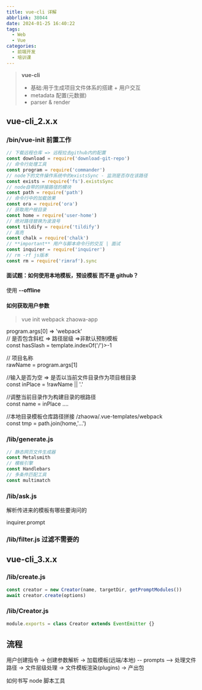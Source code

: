 ```yaml
---
title: vue-cli 详解
abbrlink: 38044
date: 2024-01-25 16:40:22
tags:
  - Web
  - Vue
categories:
  - 前端开发
  - 培训课
---
```


> **vue-cli**
>
> - 基础:用于生成项目文件体系的搭建 + 用户交互
> - metadata 配置(元数据)
> - parser & render

## vue-cli_2.x.x

### /bin/vue-init 前置工作

```js
// 下载远程仓库 => 远程拉去github内的配置
const download = require('download-git-repo')
// 命令行处理工具
const program = require('commander')
// node下的文件操作系统中的existsSync - 监测是否存在该路径
const exists = require('fs').existsSync
// node自带的拼接路径的模块
const path = require('path')
// 命令行中的加载效果
const ora = require('ora')
// 获取用户根目录
const home = require('user-home')
// 绝对路径替换为波浪号
const tildify = require('tildify')
// 高亮
const chalk = require('chalk')
// **important** 用户与脚本命令行的交互 | 面试
const inquirer = require('inquirer')
// rm -rf js版本
const rm = require('rimraf').sync
```

#### 面试题：如何使用本地模板，预设模板 而不是 github？

使用 **--offline**

#### 如何获取用户参数

> vue init webpack zhaowa-app

program.args[0] => 'webpack'  
// 是否包含斜杠 => 路径层级 =>非默认预制模板  
const hasSlash = template.indexOf('/')>-1

// 项目名称  
rawName = program.args[1]

//输入是否为空 => 是否以当前文件目录作为项目根目录  
const inPlace = !rawName || '.'

//调整当前目录作为构建目录的根路径  
const name = inPlace ....

//本地目录模板仓库路径拼接 /zhaowa/.vue-templates/webpack  
const tmp = path.join(home,'...')

### /lib/generate.js

```js
// 静态网页文件生成器
const Metalsmith
// 模板引擎
const Handlebars
// 多条件匹配工具
const multimatch
```

### /lib/ask.js

解析传进来的模板有哪些要询问的

inquirer.prompt

### /lib/filter.js 过滤不需要的

## vue-cli_3.x.x

### /lib/create.js

```js
const creator = new Creator(name, targetDir, getPromptModules())
await creator.create(options)
```

### /lib/Creator.js

```js
module.exports = class Creator extends EventEmitter {}
```

## 流程

用户创建指令 -> 创建参数解析 -> 加载模板(远端/本地) -- prompts --> 处理文件路径 -> 文件层级处理 -> 文件模板渲染(plugins) -> 产出包

如何书写 node 脚本工具
